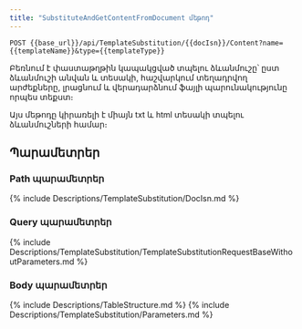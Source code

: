 ```yaml
---
title: "SubstituteAndGetContentFromDocument մեթոդ" 
---
```


```
POST {{base_url}}/api/TemplateSubstitution/{{docIsn}}/Content?name={{templateName}}&type={{templateType}}
```

Բեռնում է փաստաթղթին կապակցված տպելու ձևանմուշը՝ ըստ ձևանմուշի անվան և տեսակի, հաշվարկում տեղադրվող արժեքները, լրացնում և վերադարձնում ֆայլի պարունակությունը որպես տեքստ։
 
Այս մեթոդը կիրառելի է միայն txt և html տեսակի տպելու ձևանմուշների համար։

## Պարամետրեր

### Path պարամետրեր

{% include Descriptions/TemplateSubstitution/DocIsn.md %}

### Query պարամետրեր

{% include Descriptions/TemplateSubstitution/TemplateSubstitutionRequestBaseWithoutParameters.md %}

### Body պարամետրեր

{% include Descriptions/TableStructure.md %}
{% include Descriptions/TemplateSubstitution/Parameters.md %}
